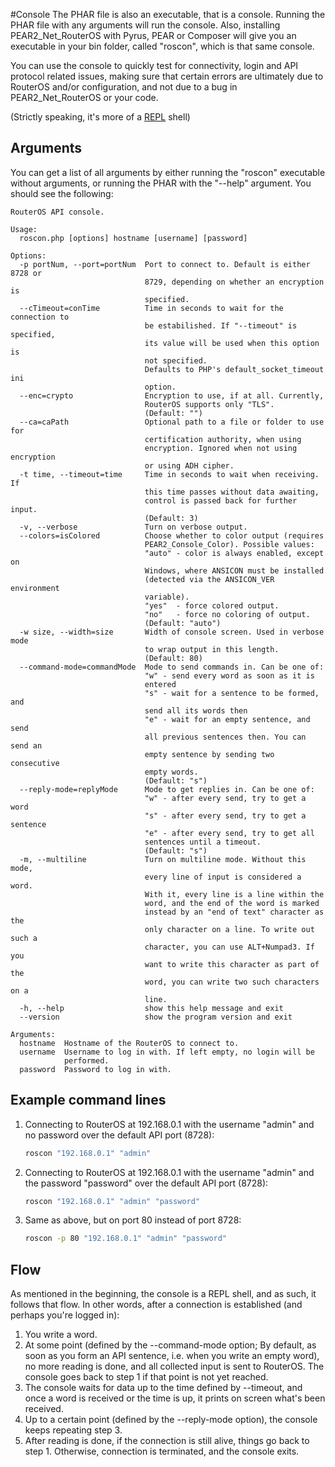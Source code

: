 #Console
The PHAR file is also an executable, that is a console. Running the PHAR file with any arguments will run the console. Also, installing PEAR2_Net_RouterOS with Pyrus, PEAR or Composer will give you an executable in your bin folder, called "roscon", which is that same console.

You can use the console to quickly test for connectivity, login and API protocol related issues, making sure that certain errors are ultimately due to RouterOS and/or configuration, and not due to a bug in PEAR2_Net_RouterOS or your code.

(Strictly speaking, it's more of a [REPL](http://en.wikipedia.org/wiki/Read%E2%80%93eval%E2%80%93print_loop) shell)

## Arguments
You can get a list of all arguments by either running the "roscon" executable without arguments, or running the PHAR with the "--help" argument. You should see the following:

```
RouterOS API console.

Usage:
  roscon.php [options] hostname [username] [password]

Options:
  -p portNum, --port=portNum  Port to connect to. Default is either 8728 or
                              8729, depending on whether an encryption is
                              specified.
  --cTimeout=conTime          Time in seconds to wait for the connection to
                              be estabilished. If "--timeout" is specified,
                              its value will be used when this option is
                              not specified.
                              Defaults to PHP's default_socket_timeout ini
                              option.
  --enc=crypto                Encryption to use, if at all. Currently,
                              RouterOS supports only "TLS".
                              (Default: "")
  --ca=caPath                 Optional path to a file or folder to use for
                              certification authority, when using
                              encryption. Ignored when not using encryption
                              or using ADH cipher.
  -t time, --timeout=time     Time in seconds to wait when receiving. If
                              this time passes without data awaiting,
                              control is passed back for further input.
                              (Default: 3)
  -v, --verbose               Turn on verbose output.
  --colors=isColored          Choose whether to color output (requires
                              PEAR2_Console_Color). Possible values:
                              "auto" - color is always enabled, except on
                              Windows, where ANSICON must be installed
                              (detected via the ANSICON_VER environment
                              variable).
                              "yes"  - force colored output.
                              "no"   - force no coloring of output.
                              (Default: "auto")
  -w size, --width=size       Width of console screen. Used in verbose mode
                              to wrap output in this length.
                              (Default: 80)
  --command-mode=commandMode  Mode to send commands in. Can be one of:
                              "w" - send every word as soon as it is
                              entered
                              "s" - wait for a sentence to be formed, and
                              send all its words then
                              "e" - wait for an empty sentence, and send
                              all previous sentences then. You can send an
                              empty sentence by sending two consecutive
                              empty words.
                              (Default: "s")
  --reply-mode=replyMode      Mode to get replies in. Can be one of:
                              "w" - after every send, try to get a word
                              "s" - after every send, try to get a sentence
                              "e" - after every send, try to get all
                              sentences until a timeout.
                              (Default: "s")
  -m, --multiline             Turn on multiline mode. Without this mode,
                              every line of input is considered a word.
                              With it, every line is a line within the
                              word, and the end of the word is marked
                              instead by an "end of text" character as the
                              only character on a line. To write out such a
                              character, you can use ALT+Numpad3. If you
                              want to write this character as part of the
                              word, you can write two such characters on a
                              line.
  -h, --help                  show this help message and exit
  --version                   show the program version and exit

Arguments:
  hostname  Hostname of the RouterOS to connect to.
  username  Username to log in with. If left empty, no login will be
            performed.
  password  Password to log in with.
```

## Example command lines

1. Connecting to RouterOS at 192.168.0.1 with the username "admin" and no password over the default API port (8728):

    ```sh
    roscon "192.168.0.1" "admin"
    ```
2. Connecting to RouterOS at 192.168.0.1 with the username "admin" and the password "password" over the default API port (8728):

    ```sh
    roscon "192.168.0.1" "admin" "password"
    ```
3. Same as above, but on port 80 instead of port 8728:

    ```sh
    roscon -p 80 "192.168.0.1" "admin" "password"
    ```

## Flow
As mentioned in the beginning, the console is a REPL shell, and as such, it follows that flow. In other words, after a connection is established (and perhaps you're logged in):

1. You write a word.
2. At some point (defined by the --command-mode option; By default, as soon as you form an API sentence, i.e. when you write an empty word), no more reading is done, and all collected input is sent to RouterOS. The console goes back to step 1 if that point is not yet reached.
3. The console waits for data up to the time defined by --timeout, and once a word is received or the time is up, it prints on screen what's been received.
4. Up to a certain point (defined by the --reply-mode option), the console keeps repeating step 3.
5. After reading is done, if the connection is still alive, things go back to step 1. Otherwise, connection is terminated, and the console exits.